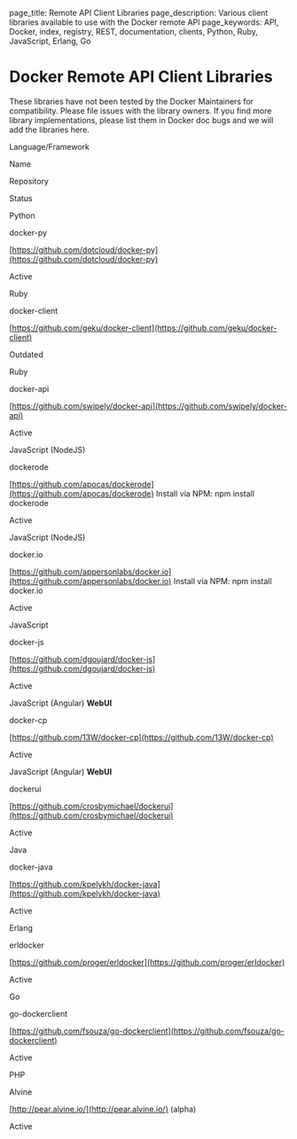 page_title: Remote API Client Libraries
page_description: Various client libraries available to use with the Docker remote API
page_keywords: API, Docker, index, registry, REST, documentation, clients, Python, Ruby, JavaScript, Erlang, Go

# Docker Remote API Client Libraries

These libraries have not been tested by the Docker Maintainers for
compatibility. Please file issues with the library owners. If you find
more library implementations, please list them in Docker doc bugs and we
will add the libraries here.

Language/Framework

Name

Repository

Status

Python

docker-py

[https://github.com/dotcloud/docker-py](https://github.com/dotcloud/docker-py)

Active

Ruby

docker-client

[https://github.com/geku/docker-client](https://github.com/geku/docker-client)

Outdated

Ruby

docker-api

[https://github.com/swipely/docker-api](https://github.com/swipely/docker-api)

Active

JavaScript (NodeJS)

dockerode

[https://github.com/apocas/dockerode](https://github.com/apocas/dockerode)
Install via NPM: npm install dockerode

Active

JavaScript (NodeJS)

docker.io

[https://github.com/appersonlabs/docker.io](https://github.com/appersonlabs/docker.io)
Install via NPM: npm install docker.io

Active

JavaScript

docker-js

[https://github.com/dgoujard/docker-js](https://github.com/dgoujard/docker-js)

Active

JavaScript (Angular) **WebUI**

docker-cp

[https://github.com/13W/docker-cp](https://github.com/13W/docker-cp)

Active

JavaScript (Angular) **WebUI**

dockerui

[https://github.com/crosbymichael/dockerui](https://github.com/crosbymichael/dockerui)

Active

Java

docker-java

[https://github.com/kpelykh/docker-java](https://github.com/kpelykh/docker-java)

Active

Erlang

erldocker

[https://github.com/proger/erldocker](https://github.com/proger/erldocker)

Active

Go

go-dockerclient

[https://github.com/fsouza/go-dockerclient](https://github.com/fsouza/go-dockerclient)

Active

PHP

Alvine

[http://pear.alvine.io/](http://pear.alvine.io/) (alpha)

Active
